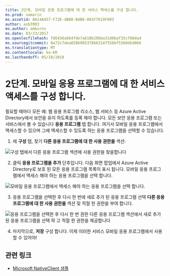 ```yaml
---
title: 2단계. 모바일 응용 프로그램에 대 한 서비스 액세스를 구성 합니다.
ms.prod: xamarin
ms.assetid: 8A14A457-F72E-4B08-B4B6-801F7619F893
author: asb3993
ms.author: amburns
ms.date: 03/23/2017
ms.openlocfilehash: fd6436a664fde7a610b29bba31d0baf35cf88dad
ms.sourcegitcommit: 0a72c7dea020b965378b6314f558bf5360dbd066
ms.translationtype: MT
ms.contentlocale: ko-KR
ms.lasthandoff: 05/10/2018
---
```

# <a name="step-2-configure-service-access-for-mobile-application"></a>2단계. 모바일 응용 프로그램에 대 한 서비스 액세스를 구성 합니다.

필요할 때마다 모든 예: 웹 응용 프로그램 리소스, 웹 서비스 등 Azure Active Directory에서 보안을 유지 하도록를 등록 해야 합니다. 모든 보안 응용 프로그램 또는 서비스에서 볼 수 있습니다 **응용 프로그램** 탭 합니다. 여기서 모바일 응용 프로그램에서 액세스할 수 있으며 그에 액세스할 수 있도록 하는 응용 프로그램을 선택할 수 있습니다.

1. 에 **구성** 탭, 찾기 **다른 응용 프로그램에 대 한 사용 권한을** 섹션:

  ![](configure-images/2.1-configure.png "구성 탭에서 다른 응용 프로그램 섹션에 사용 권한을 찾을합니다")

2.  클릭 **응용 프로그램을 추가** 단추입니다. 다음 화면 팝업에서 Azure Active Directory로 보호 된 모든 응용 프로그램 목록이 표시 됩니다. 모바일 응용 프로그램에서 액세스 해야 하는 응용 프로그램을 선택 합니다.

  ![](configure-images/2.2-add-application.png "모바일 응용 프로그램에서 액세스 해야 하는 응용 프로그램을 선택 합니다.")

3. 응용 프로그램을 선택한 후 다시 한 번에 새로 추가 된 응용 프로그램 선택 **다른 응용 프로그램에 대 한 사용 권한을** 섹션 및 적절 한 권한을 부여 합니다.

  ![](configure-images/2.3-permissions.png "응용 프로그램을 선택한 후 다시 한 번 권한 다른 응용 프로그램 섹션에서 새로 추가 된 응용 프로그램을 선택 하 고 적절 한 권한을 제공합니다")

4. 마지막으로, **저장** 구성 합니다. 이제 이러한 서비스 모바일 응용 프로그램에서 사용할 수 있어야!



## <a name="related-links"></a>관련 링크

- [Microsoft NativeClient 샘플](https://github.com/AzureADSamples/NativeClient-MultiTarget-DotNet)
